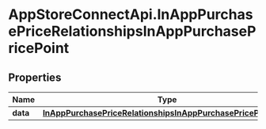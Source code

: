 # AppStoreConnectApi.InAppPurchasePriceRelationshipsInAppPurchasePricePoint

## Properties

Name | Type | Description | Notes
------------ | ------------- | ------------- | -------------
**data** | [**InAppPurchasePriceRelationshipsInAppPurchasePricePointData**](InAppPurchasePriceRelationshipsInAppPurchasePricePointData.md) |  | [optional] 


